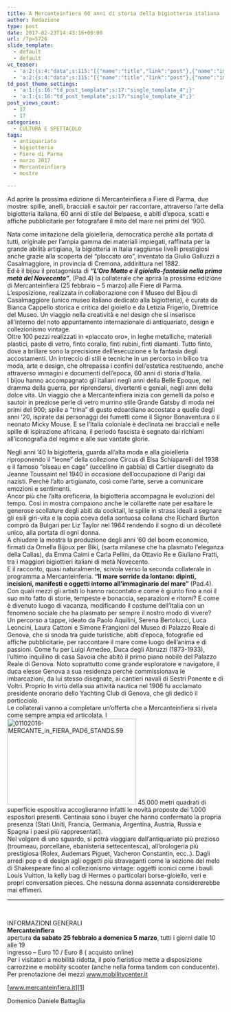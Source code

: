 ```yaml
---
title: A Mercanteinfiera 60 anni di storia della bigiotteria italiana
author: Redazione
type: post
date: 2017-02-23T14:43:16+00:00
url: /?p=5726
slide_template:
  - default
  - default
vc_teaser:
  - 'a:2:{s:4:"data";s:115:"[{"name":"title","link":"post"},{"name":"image","image":"featured","link":"none"},{"name":"text","mode":"excerpt"}]";s:7:"bgcolor";s:0:"";}'
  - 'a:2:{s:4:"data";s:115:"[{"name":"title","link":"post"},{"name":"image","image":"featured","link":"none"},{"name":"text","mode":"excerpt"}]";s:7:"bgcolor";s:0:"";}'
td_post_theme_settings:
  - 'a:1:{s:16:"td_post_template";s:17:"single_template_4";}'
  - 'a:1:{s:16:"td_post_template";s:17:"single_template_4";}'
post_views_count:
  - 17
  - 17
categories:
  - CULTURA E SPETTACOLO
tags:
  - antiquariato
  - bigiotteria
  - Fiere di Parma
  - marzo 2017
  - Mercanteinfiera
  - mostre

---
```

Ad aprire la prossima edizione di Mercanteinfiera a Fiere di Parma, due mostre: spille, anelli, bracciali e sautoir per raccontare, attraverso l’arte della bigiotteria italiana, 60 anni di stile del Belpaese, e abiti d’epoca, scatti e affiche pubblicitarie per fotografare il mito del mare nei primi del ‘900.

Nata come imitazione della gioielleria, democratica perchè alla portata di tutti, originale per l’ampia gamma dei materiali impiegati, raffinata per la grande abilità artigiana, la bigiotteria in Italia raggiunse livelli prestigiosi anche grazie alla scoperta del “placcato oro”, inventato da Giulio Galluzzi a Casalmaggiore, in provincia di Cremona, addirittura nel 1882.  
Ed è il bijou il protagonista di **_“L&#8217;Oro Matto e il gioiello-fantasia nella prima metà del Novecento”_**, (Pad.4) la collaterale che aprirà la prossima edizione di Mercanteinfiera (25 febbraio &#8211; 5 marzo) alle Fiere di Parma. L’esposizione, realizzata in collaborazione con il Museo del Bijou di Casalmaggiore (unico museo italiano dedicato alla bigiotteria), è curata da Bianca Cappello storica e critica del gioiello e da Letizia Frigerio, Direttrice del Museo. Un viaggio nella creatività e nel design che si inserisce all’interno del noto appuntamento internazionale di antiquariato, design e collezionismo vintage.  
Oltre 100 pezzi realizzati in «placcato oro», in leghe metalliche, materiali plastici, paste di vetro, finto corallo, finti rubini, finti diamanti. Tutto finto, dove a brillare sono la precisione dell’esecuzione e la fantasia degli accostamenti. Un intreccio di stili e tecniche in un percorso in bilico tra moda, arte e design, che oltrepassa i confini dell’estetica restituendo, anche attraverso immagini e documenti dell’epoca, 60 anni di storia d’Italia.  
I bijou hanno accompagnato gli italiani negli anni della Belle Epoque, nel dramma della guerra, per riprendersi, divertenti e geniali, negli anni della dolce vita. Un viaggio che a Mercanteinfiera inizia con gemelli da polso e sautoir in preziose perle di vetro murrino stile Grande Gatsby di moda nei primi del 900; spille a “trina” di gusto edoardiano accostate a quelle degli anni ’20, ispirate dai personaggi dei fumetti come il Signor Bonaventura o il neonato Micky Mouse. E se l’Italia coloniale è declinata nei bracciali e nelle spille di ispirazione africana, il periodo fascista è segnato dai richiami all’iconografia del regime e alle sue vantate glorie.

Negli anni ’40 la bigiotteria, guarda all’alta moda e alla gioielleria riproponendo il &#8220;leone&#8221; della collezione Circus di Elsa Schiaparelli del 1938 e il famoso &#8220;oiseau en cage&#8221; (uccellino in gabbia) di Cartier disegnato da Jeanne Toussaint nel 1940 in occasione dell&#8217;occupazione di Parigi dai nazisti. Perchè l’alto artigianato, così come l’arte, serve a comunicare emozioni e sentimenti.  
Ancor più che l’alta oreficeria, la bigiotteria accompagna le evoluzioni del tempo. Così in mostra compaiono anche le collarette nate per esaltare le generose scollature degli abiti da cocktail, le spille in strass ideali a segnare gli esili giri-vita e la copia coeva della sontuosa collana che Richard Burton comprò da Bulgari per Liz Taylor nel 1964 rendendo il sogno di un décolleté unico, alla portata di ogni donna.  
A chiudere la mostra la produzione degli anni ’60 del boom economico, firmati da Ornella Bijoux per Biki, (sarta milanese che ha plasmato l&#8217;eleganza della Callas), da Emma Caimi e Carla Pellini, da Ottavio Re e Giuliano Fratti, tra i maggiori bigiottieri italiani di metà Novecento.  
E il racconto, quasi naturalmente, scivola verso la seconda collaterale in programma a Mercanteinferia. **“ll mare sorride da lontano: dipinti, incisioni, manifesti e oggetti intorno all’immaginario del mare”** (Pad.4). Con quali mezzi gli artisti lo hanno raccontato e come è giunto fino a noi il suo mito fatto di storie, tempeste e bonaccia, separazioni e ritorni? E come è divenuto luogo di vacanza, modificando il costume dell’Italia con un fenomeno sociale che ha plasmato per sempre il nostro modo di vivere?  
Un percorso a tappe, ideato da Paolo Aquilini, Serena Bertolucci, Luca Leoncini, Laura Cattoni e Simone Frangioni del Museo di Palazzo Reale di Genova, che si snoda tra guide turistiche, abiti d&#8217;epoca, fotografie ed affiche pubblicitarie, per raccontare il mare come luogo dell’anima e di passioni. Come fu per Luigi Amedeo, Duca degli Abruzzi (1873-1933), l’ultimo inquilino di casa Savoia che abitò il primo piano nobile del Palazzo Reale di Genova. Noto soprattutto come grande esploratore e navigatore, il duca elesse Genova a sua residenza perchè commissionava le imbarcazioni, da lui stesso disegnate, ai cantieri navali di Sestri Ponente e di Voltri. Proprio In virtù della sua attività nautica nel 1906 fu acclamato presidente onorario dello Yachting Club di Genova, che gli dedicò il porticciolo.  
Le collaterali vanno a completare un&#8217;offerta che a Mercanteinfiera si rivela come sempre ampia ed articolata. I<img decoding="async" loading="lazy" class="size-medium wp-image-5727 alignleft" src="https://progressonline.it/wp-content/uploads/2017/03/01102016-MERCANTE_in_FIERA_PAD6_STANDS.59-300x200.jpg" alt="01102016-MERCANTE_in_FIERA_PAD6_STANDS.59" width="300" height="200" /> 45.000 metri quadrati di superficie espositiva accoglieranno infatti le novità proposte dei 1.000 espositori presenti. Centinaia sono i buyer che hanno confermato la propria presenza (Stati Uniti, Francia, Germania, Argentina, Austria, Russia e Spagna i paesi più rappresentati).  
Nel volgere di uno sguardo, si potrà viaggiare dall’antiquariato più prezioso (troumeau, porcellane, ebanisteria settecentesca), all&#8217;orologeria più prestigiosa (Rolex, Audemars Piguet, Vacheron Constantin, ecc..). Dagli arredi pop e di design agli oggetti più stravaganti come la sezione del melo di Shakespeare fino al collezionismo vintage: oggetti iconici come i bauli Louis Vuitton, la kelly bag di Hermes o particolari borse-gioiello, veri e propri conversation pieces. Che nessuna donna assennata considererebbe mai effimeri.

* * *

&nbsp;

INFORMAZIONI GENERALI  
**Mercanteinfiera**  
apertura **da sabato 25 febbraio a domenica 5 marzo**, tutti i giorni dalle 10 alle 19  
ingresso &#8211; Euro 10 / Euro 8 ( acquisto online)  
Per i visitatori a mobilità ridotta, il polo fieristico mette a disposizione carrozzine e mobility scooter (anche nella forma tandem con conducente). Per prenotazione dei mezzi www.mobilitycenter.it

[www.mercanteinfiera.it][1]

Domenico Daniele Battaglia

 [1]: https://www.mercanteinfiera.it